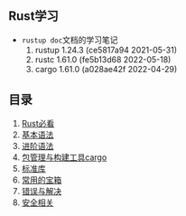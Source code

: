 ## Rust学习
- ``rustup doc``文档的学习笔记
    1. rustup 1.24.3 (ce5817a94 2021-05-31)
    2. rustc 1.61.0 (fe5b13d68 2022-05-18) 
    3. cargo 1.61.0 (a028ae42f 2022-04-29)

## 目录
1. [Rust必看](./rust.md)
2. [基本语法](./grammer_1.md)
3. [进阶语法](./grammer_2.md)
4. [包管理与构建工具cargo](./cargo.md)
6. [标准库](./standad.md)
7. [常用的宝箱](./crate.md)
8. [错误与解决](./error.md)
9. [安全相关](./secure.md)